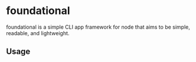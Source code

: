 # foundational
foundational is a simple CLI app framework for node that aims to be simple, readable, and lightweight.

## Usage
<!-- TODO -->